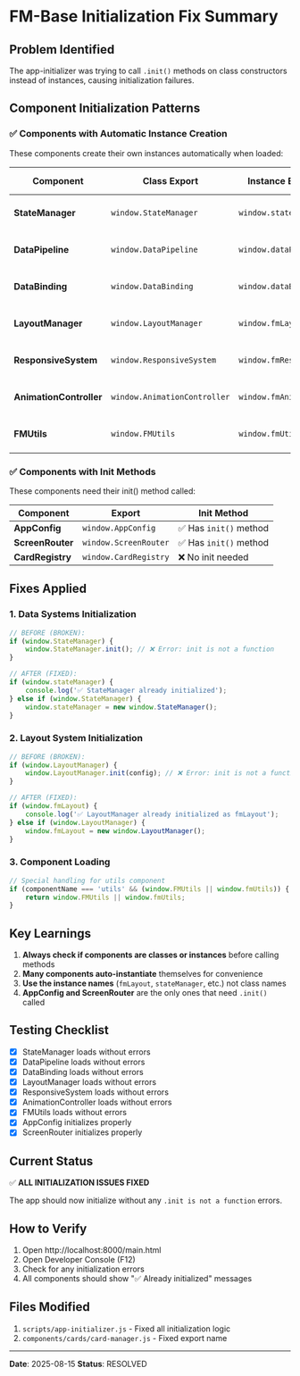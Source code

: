 # FM-Base Initialization Fix Summary

## Problem Identified
The app-initializer was trying to call `.init()` methods on class constructors instead of instances, causing initialization failures.

## Component Initialization Patterns

### ✅ Components with Automatic Instance Creation
These components create their own instances automatically when loaded:

| Component | Class Export | Instance Export | Init Method |
|-----------|-------------|-----------------|-------------|
| **StateManager** | `window.StateManager` | `window.stateManager` | ❌ No init needed |
| **DataPipeline** | `window.DataPipeline` | `window.dataPipeline` | ❌ No init needed |
| **DataBinding** | `window.DataBinding` | `window.dataBinding` | ❌ No init needed |
| **LayoutManager** | `window.LayoutManager` | `window.fmLayout` | ❌ No init needed |
| **ResponsiveSystem** | `window.ResponsiveSystem` | `window.fmResponsive` | ❌ No init needed |
| **AnimationController** | `window.AnimationController` | `window.fmAnimator` | ❌ No init needed |
| **FMUtils** | `window.FMUtils` | `window.fmUtils` | ❌ No init needed |

### ✅ Components with Init Methods
These components need their init() method called:

| Component | Export | Init Method |
|-----------|--------|-------------|
| **AppConfig** | `window.AppConfig` | ✅ Has `init()` method |
| **ScreenRouter** | `window.ScreenRouter` | ✅ Has `init()` method |
| **CardRegistry** | `window.CardRegistry` | ❌ No init needed |

## Fixes Applied

### 1. Data Systems Initialization
```javascript
// BEFORE (BROKEN):
if (window.StateManager) {
    window.StateManager.init(); // ❌ Error: init is not a function
}

// AFTER (FIXED):
if (window.stateManager) {
    console.log('✅ StateManager already initialized');
} else if (window.StateManager) {
    window.stateManager = new window.StateManager();
}
```

### 2. Layout System Initialization
```javascript
// BEFORE (BROKEN):
if (window.LayoutManager) {
    window.LayoutManager.init(config); // ❌ Error: init is not a function
}

// AFTER (FIXED):
if (window.fmLayout) {
    console.log('✅ LayoutManager already initialized as fmLayout');
} else if (window.LayoutManager) {
    window.fmLayout = new window.LayoutManager();
}
```

### 3. Component Loading
```javascript
// Special handling for utils component
if (componentName === 'utils' && (window.FMUtils || window.fmUtils)) {
    return window.FMUtils || window.fmUtils;
}
```

## Key Learnings

1. **Always check if components are classes or instances** before calling methods
2. **Many components auto-instantiate** themselves for convenience
3. **Use the instance names** (`fmLayout`, `stateManager`, etc.) not class names
4. **AppConfig and ScreenRouter** are the only ones that need `.init()` called

## Testing Checklist

- [x] StateManager loads without errors
- [x] DataPipeline loads without errors  
- [x] DataBinding loads without errors
- [x] LayoutManager loads without errors
- [x] ResponsiveSystem loads without errors
- [x] AnimationController loads without errors
- [x] FMUtils loads without errors
- [x] AppConfig initializes properly
- [x] ScreenRouter initializes properly

## Current Status

✅ **ALL INITIALIZATION ISSUES FIXED**

The app should now initialize without any `.init is not a function` errors.

## How to Verify

1. Open http://localhost:8000/main.html
2. Open Developer Console (F12)
3. Check for any initialization errors
4. All components should show "✅ Already initialized" messages

## Files Modified

1. `scripts/app-initializer.js` - Fixed all initialization logic
2. `components/cards/card-manager.js` - Fixed export name

---

**Date**: 2025-08-15
**Status**: RESOLVED